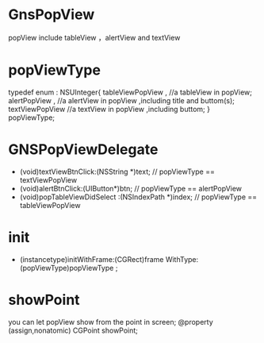 # GnsPopView
popView include tableView ，alertView and textView 

# popViewType
typedef enum : NSUInteger{
    tableViewPopView ,  //a tableView in popView;
    alertPopView ,     //a alertView in popView ,including title and buttom(s);
    textViewPopView    //a textView in popView ,including buttom; 
} popViewType;

# GNSPopViewDelegate
- (void)textViewBtnClick:(NSString *)text;     // popViewType  == textViewPopView
- (void)alertBtnClick:(UIButton*)btn;          // popViewType  == alertPopView
- (void)popTableViewDidSelect :(NSIndexPath *)index; // popViewType == tableViewPopView

# init
- (instancetype)initWithFrame:(CGRect)frame WithType:(popViewType)popViewType ;

# showPoint 
you can let popView show from the point in screen;
@property (assign,nonatomic) CGPoint showPoint;
